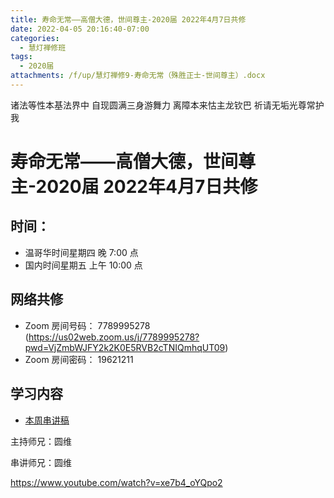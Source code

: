 ```yaml
---
title: 寿命无常——高僧大德，世间尊主-2020届 2022年4月7日共修
date: 2022-04-05 20:16:40-07:00
categories:
  - 慧灯禅修班
tags:
  - 2020届
attachments: /f/up/慧灯禅修9-寿命无常（殊胜正士-世间尊主）.docx
---
```

诸法等性本基法界中 自现圆满三身游舞力 
离障本来怙主龙钦巴 祈请无垢光尊常护我

# 寿命无常——高僧大德，世间尊主-2020届 2022年4月7日共修

## 时间：

* 温哥华时间星期四 晚 7:00 点
* 国内时间星期五 上午 10:00 点

## 网络共修
* Zoom 房间号码： 7789995278 (<https://us02web.zoom.us/j/7789995278?pwd=VjZmbWJFY2k2K0E5RVB2cTNIQmhqUT09>)
* Zoom 房间密码： 19621211

## 学习内容

* [本周串讲稿](http://huidengchanxiu.net/hdv/f/up/慧灯禅修9-寿命无常（殊胜正士-世间尊主）.docx)

主持师兄：圆维

串讲师兄：圆维

<https://www.youtube.com/watch?v=xe7b4_oYQpo2>